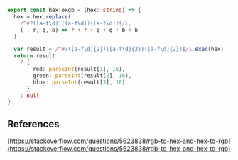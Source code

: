 ```typescript
export const hexToRgb = (hex: string) => {
  hex = hex.replace(
    /^#?([a-f\d])([a-f\d])([a-f\d])$/i,
    (_, r, g, b) => r + r + g + g + b + b
  )

  var result = /^#?([a-f\d]{2})([a-f\d]{2})([a-f\d]{2})$/i.exec(hex)
  return result
    ? {
        red: parseInt(result[1], 16),
        green: parseInt(result[2], 16),
        blue: parseInt(result[3], 16)
      }
    : null
}
```

## References

[https://stackoverflow.com/questions/5623838/rgb-to-hex-and-hex-to-rgb](https://stackoverflow.com/questions/5623838/rgb-to-hex-and-hex-to-rgb)
